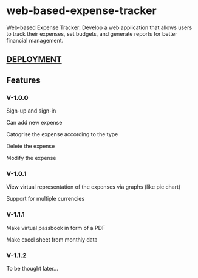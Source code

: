 # web-based-expense-tracker
Web-based Expense Tracker: Develop a web application that allows users to track their expenses, set budgets, and generate reports for better financial management.

## [DEPLOYMENT](https://expense-tracker-zrcx.onrender.com/)

## Features

### V-1.0.0

  Sign-up and sign-in
  
  Can add new expense
  
  Catogrise the expense according to the type
  
  Delete the expense 
  
  Modify the expense
  

### V-1.0.1

  View virtual representation of the expenses via graphs (like pie chart)
  
  Support for multiple currencies

### V-1.1.1

  Make virtual passbook in form of a PDF
  
  Make excel sheet from monthly data

### V-1.1.2

  To be thought later...
